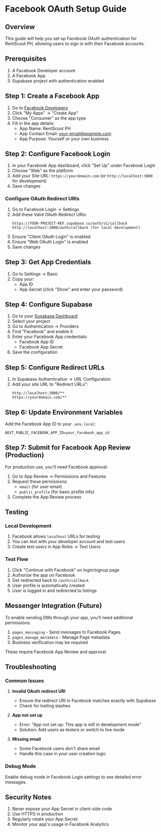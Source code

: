# Facebook OAuth Setup Guide

## Overview

This guide will help you set up Facebook OAuth authentication for RentScout PH, allowing users to sign in with their Facebook accounts.

## Prerequisites

1. A Facebook Developer account
2. A Facebook App
3. Supabase project with authentication enabled

## Step 1: Create a Facebook App

1. Go to [Facebook Developers](https://developers.facebook.com/)
2. Click "My Apps" → "Create App"
3. Choose "Consumer" as the app type
4. Fill in the app details:
   - App Name: RentScout PH
   - App Contact Email: your-email@example.com
   - App Purpose: Yourself or your own business

## Step 2: Configure Facebook Login

1. In your Facebook App dashboard, click "Set Up" under Facebook Login
2. Choose "Web" as the platform
3. Add your Site URL: `https://yourdomain.com` (or `http://localhost:3000` for development)
4. Save changes

### Configure OAuth Redirect URIs

1. Go to Facebook Login → Settings
2. Add these Valid OAuth Redirect URIs:
   ```
   https://YOUR-PROJECT-REF.supabase.co/auth/v1/callback
   http://localhost:3000/auth/callback (for local development)
   ```
3. Ensure "Client OAuth Login" is enabled
4. Ensure "Web OAuth Login" is enabled
5. Save changes

## Step 3: Get App Credentials

1. Go to Settings → Basic
2. Copy your:
   - App ID
   - App Secret (click "Show" and enter your password)

## Step 4: Configure Supabase

1. Go to your [Supabase Dashboard](https://app.supabase.com/)
2. Select your project
3. Go to Authentication → Providers
4. Find "Facebook" and enable it
5. Enter your Facebook App credentials:
   - Facebook App ID
   - Facebook App Secret
6. Save the configuration

## Step 5: Configure Redirect URLs

1. In Supabase Authentication → URL Configuration
2. Add your site URL to "Redirect URLs":
   ```
   http://localhost:3000/**
   https://yourdomain.com/**
   ```

## Step 6: Update Environment Variables

Add the Facebook App ID to your `.env.local`:

```env
NEXT_PUBLIC_FACEBOOK_APP_ID=your_facebook_app_id
```

## Step 7: Submit for Facebook App Review (Production)

For production use, you'll need Facebook approval:

1. Go to App Review → Permissions and Features
2. Request these permissions:
   - `email` (for user email)
   - `public_profile` (for basic profile info)
3. Complete the App Review process

## Testing

### Local Development

1. Facebook allows `localhost` URLs for testing
2. You can test with your developer account and test users
3. Create test users in App Roles → Test Users

### Test Flow

1. Click "Continue with Facebook" on login/signup page
2. Authorize the app on Facebook
3. Get redirected back to `/auth/callback`
4. User profile is automatically created
5. User is logged in and redirected to listings

## Messenger Integration (Future)

To enable sending DMs through your app, you'll need additional permissions:

1. `pages_messaging` - Send messages to Facebook Pages
2. `pages_manage_metadata` - Manage Page metadata
3. Business verification may be required

These require Facebook App Review and approval.

## Troubleshooting

### Common Issues

1. **Invalid OAuth redirect URI**
   - Ensure the redirect URI in Facebook matches exactly with Supabase
   - Check for trailing slashes

2. **App not set up**
   - Error: "App not set up: This app is still in development mode"
   - Solution: Add users as testers or switch to live mode

3. **Missing email**
   - Some Facebook users don't share email
   - Handle this case in your user creation logic

### Debug Mode

Enable debug mode in Facebook Login settings to see detailed error messages.

## Security Notes

1. Never expose your App Secret in client-side code
2. Use HTTPS in production
3. Regularly rotate your App Secret
4. Monitor your app's usage in Facebook Analytics